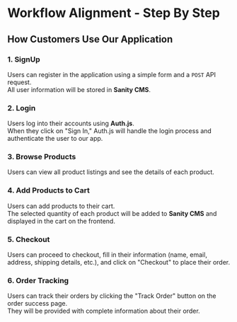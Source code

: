 # Workflow Alignment - Step By Step

## How Customers Use Our Application

### 1. **SignUp**
Users can register in the application using a simple form and a `POST` API request.  
All user information will be stored in **Sanity CMS**.

### 2. **Login**
Users log into their accounts using **Auth.js**.  
When they click on "Sign In," Auth.js will handle the login process and authenticate the user to our app.

### 3. **Browse Products**
Users can view all product listings and see the details of each product.

### 4. **Add Products to Cart**
Users can add products to their cart.  
The selected quantity of each product will be added to **Sanity CMS** and displayed in the cart on the frontend.

### 5. **Checkout**
Users can proceed to checkout, fill in their information (name, email, address, shipping details, etc.), and click on "Checkout" to place their order.

### 6. **Order Tracking**
Users can track their orders by clicking the "Track Order" button on the order success page.  
They will be provided with complete information about their order.
